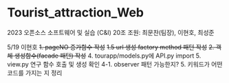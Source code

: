 # Tourist_attraction_Web
2023 오픈소스 소프트웨어 및 실습 (C&amp;I) 20조
조원: 최문찬(팀장), 이현호, 최성준



5/19 이현호
~~1. pageNO 증가함수 작성~~
~~1.5 url 생성 factory method 패턴 작성~~
~~2. 객체 생성함수(facade 패턴) 작성~~
4. tourapp/models.py에 API.py import 
5. view.py 연구 함수 호출 및 생성 확인
4-1. observer 패턴 가능한지?
5. 키워드가 어떤 코드를 가지는 지 정리
